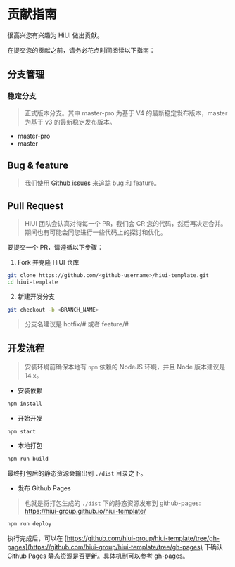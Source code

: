 # 贡献指南

很高兴您有兴趣为 HiUI 做出贡献。

在提交您的贡献之前，请务必花点时间阅读以下指南：

## 分支管理

### 稳定分支

> 正式版本分支。其中 master-pro 为基于 V4 的最新稳定发布版本，master 为基于 v3 的最新稳定发布版本。

- master-pro
- master

## Bug & feature

> 我们使用 [Github issues](https://github.com/hiui-group/hiui-template/issues) 来追踪 bug 和 feature。

## Pull Request

> HiUI 团队会认真对待每一个 PR，我们会 CR 您的代码，然后再决定合并。期间也有可能会同您进行一些代码上的探讨和优化。

要提交一个 PR，请遵循以下步骤：

1. Fork 并克隆 HiUI 仓库

```bash
git clone https://github.com/<github-username>/hiui-template.git
cd hiui-template
```

2. 新建开发分支

```bash
git checkout -b <BRANCH_NAME>
```

> 分支名建议是 hotfix/#<IssueId> 或者 feature/#<IssueId>

## 开发流程

> 安装环境前确保本地有 `npm` 依赖的 NodeJS 环境，并且 Node 版本建议是 14.x。

- 安装依赖

```sh
npm install
```

- 开始开发

```sh
npm start
```

- 本地打包

```sh
npm run build
```

最终打包后的静态资源会输出到 `./dist` 目录之下。


- 发布 Github Pages

> 也就是将打包生成的 `./dist` 下的静态资源发布到 github-pages: https://hiui-group.github.io/hiui-template/

```sh
npm run deploy
```

执行完成后，可以在 [https://github.com/hiui-group/hiui-template/tree/gh-pages](https://github.com/hiui-group/hiui-template/tree/gh-pages) 下确认 Github Pages 静态资源是否更新。具体机制可以参考 gh-pages。
